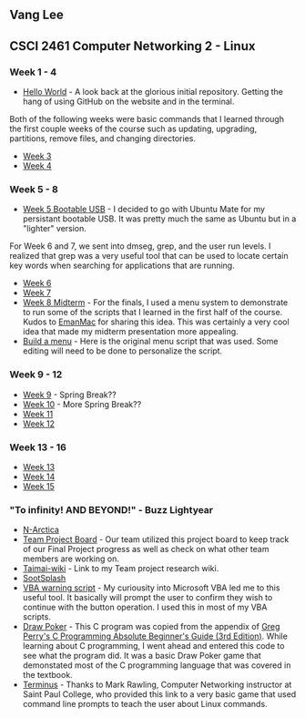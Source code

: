## Vang Lee

## CSCI 2461 Computer Networking 2 - Linux

### Week 1 - 4
- [Hello World](https://github.com/taimaishuze/hello-world) - A look back at the glorious initial repository.  Getting the hang of using GitHub on the website and in the terminal.

Both of the following weeks were basic commands that I learned through the first couple weeks of the course such as updating, upgrading, partitions, remove files, and changing directories.
- [Week 3](https://github.com/taimaishuze/Week3Lab)
- [Week 4](https://github.com/taimaishuze/Week4Lab)

### Week 5 - 8
- [Week 5 Bootable USB](https://github.com/taimaishuze/Bootable-Ubuntu-Mate) - I decided to go with Ubuntu Mate for my persistant bootable USB.  It was pretty much the same as Ubuntu but in a "lighter" version.

For Week 6 and 7, we sent into dmseg, grep, and the user run levels.  I realized that grep was a very useful tool that can be used to locate certain key words when searching for applications that are running.
- [Week 6](https://github.com/taimaishuze/Week6Lab)
- [Week 7](https://github.com/taimaishuze/Week7Lab)
- [Week 8 Midterm](https://github.com/taimaishuze/Week8Lab/blob/master/Review.sh) - For the finals, I used a menu system to demonstrate to run some of the scripts that I learned in the first half of the course.  Kudos to [EmanMac](https://github.com/EmanMac) for sharing this idea.  This was certainly a very cool idea that made my midterm presentation more appealing.
- [Build a menu](https://github.com/taimaishuze/Build-a-Menu) - Here is the original menu script that was used.  Some editing will need to be done to personalize the script.

### Week 9 - 12
- [Week 9]() - Spring Break??
- [Week 10]() - More Spring Break??
- [Week 11](https://github.com/taimaishuze/Week11Lab)
- [Week 12](https://github.com/taimaishuze/Week12Lab)

### Week 13 - 16
- [Week 13](https://github.com/taimaishuze/Week13Lab)
- [Week 14](https://github.com/taimaishuze/Week14Lab)
- [Week 15](https://github.com/taimaishuze/Week15Lab/tree/master)

### "To infinity!  AND BEYOND!" - Buzz Lightyear
- [N-Arctica](https://github.com/taimaishuze/N-Arctica-Web-Server)
- [Team Project Board](https://github.com/taimaishuze/N-Arctica-Web-Server/projects/1) - Our team utilized this project board to keep track of our Final Project progress as well as check on what other team members are working on.
- [Taimai-wiki](https://github.com/taimaishuze/N-Arctica-Web-Server/projects/1) - Link to my Team project research wiki.
- [SootSplash](https://github.com/taimaishuze/sootsplash.html)
- [VBA warning script](https://github.com/taimaishuze/VBA-warning-MsgBox) - My curiousity into Microsoft VBA led me to this useful tool.  It basically will prompt the user to confirm they wish to continue with the button operation.  I used this in most of my VBA scripts.
- [Draw Poker](https://github.com/taimaishuze/Week15Lab/blob/master/Draw%20Poker.c) - This C program was copied from the appendix of [Greg Perry's C Programming Absolute Beginner's Guide (3rd Edition)](https://www.amazon.com/Programming-Absolute-Beginners-Guide-3rd/dp/0789751984/ref=sr_1_4?ie=UTF8&qid=1525146349&sr=8-4&keywords=c+programming).  While learning about C programming, I went ahead and entered this code to see what the program did.  It was a basic Draw Poker game that demonstated most of the C programming language that was covered in the textbook.
- [Terminus](http://web.mit.edu/mprat/Public/web/Terminus/Web/main.html) - Thanks to Mark Rawling, Computer Networking instructor at Saint Paul College, who provided this link to a very basic game that used command line prompts to teach the user about Linux commands.
